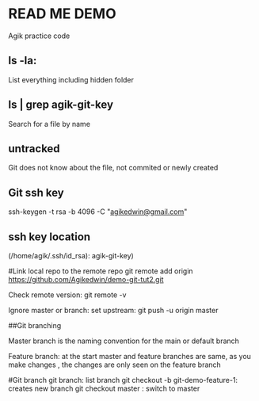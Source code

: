# READ ME DEMO
Agik practice code

## ls -la:
List everything including hidden folder
## ls | grep  agik-git-key
Search for a file by name
## untracked
Git does not know about the file, not commited or newly created
## Git ssh key
ssh-keygen -t rsa -b 4096 -C "agikedwin@gmail.com"

## ssh key location
(/home/agik/.ssh/id_rsa): agik-git-key)

#Link local repo to the remote repo
git remote  add origin https://github.com/Agikedwin/demo-git-tut2.git

Check remote version: git remote -v

Ignore master or branch: set upstream: git push -u origin master

##Git branching

Master branch is the naming convention for the main or default branch

Feature branch: at the start master and feature branches are same, as you make changes , the changes are only seen on the feature branch

#Git branch
git branch: list branch
git checkout -b git-demo-feature-1: creates new branch
git checkout master : switch to master




